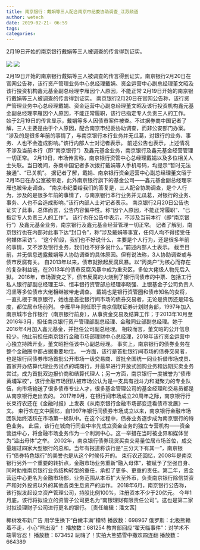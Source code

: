 ```yaml
---
title: 南京银行：戴娟等三人配合南京市纪委协助调查_江苏频道
author: wetech
date: 2019-02-21- 06:59
tags: 
categories: 
---
```

2月19日开始的南京银行戴娟等三人被调查的传言得到证实。
<!-- more -->
                
<img align="center" border="0" src="http://p0.ifengimg.com/a/2019_08/b3b25c2c1a83596_size26_w931_h276.jpg" />
                
<img align="center" border="0" src="http://p2.ifengimg.com/a/2016/0810/204c433878d5cf9size1_w16_h16.png" />
            
2月19日开始的南京银行戴娟等三人被调查的传言得到证实。南京银行2月20日在官网公告称，该行资产管理业务中心总经理戴娟、资金运营中心副总经理董文昭及该行投资机构鑫元基金副总经理李雁因个人原因，不能正常
2月19日开始的南京银行戴娟等三人被调查的传言得到证实。
南京银行2月20日在官网公告称，该行资产管理业务中心总经理戴娟、资金运营中心副总经理董文昭及该行投资机构鑫元基金副总经理李雁因个人原因，不能正常履职，该行已指定专人负责三人的工作。
始于2月19日的传言显示，戴娟等多人因债市案件被查。不过据券商中国记者了解，三人主要是由于个人原因，配合南京市纪委协助调查，而非公安部门办案。
“涉及的是很多年前的事情了，与南京银行本行业务并无瓜葛，对银行的业务、事务、人也不会造成影响。”该行内部人士对记者表示。
前述公告也表示，上述情况不涉及当前本行（即“南京银行”）及鑫元基金业务，南京银行及鑫元基金经营管理一切正常。
2月19日，市场传言称，南京银行资管中心总经理戴娟以及多位相关人士失联。当日晚间，券商中国记者多次拨打戴娟等人手机号码，均提示“暂时无法接通”、“已关机”。
据记者了解，戴娟、南京银行资金运营中心副总经理董文昭于2月15日在办公室被带走，此外南京银行旗下的基金公司——鑫元基金副总经理李雁也被带走调查。
“南京市纪委给我们的答复是，三人配合协助调查，是个人行为，涉及的是很多年前的事情了，与南京银行本行业务并无瓜葛，对银行的业务、事务、人也不会造成影响。”该行内部人士对记者表示。
南京银行2月20日公告也证实了此事，总体而言，公告内容偏中性。称“因个人原因，不能正常履职”、“已指定专人负责三人的工作”。
该行也在公告中表示，不涉及当前本行（即“南京银行”）及鑫元基金业务，南京银行及鑫元基金经营管理一切正常。
记者了解到，南京银行也在内部对此事下达“封口令”，称“涉及戴娟等事宜，任何人均不得接受任何媒体采访”。
“这个阶段，我们也不好说什么，主要是个人行为，还是很多年前的事情，又不涉及银行业务，我们也不好多说什么。”前述内部人士表示。
截至目前，并无信息透露戴娟等人协助调查的具体原因。但有说法称，3人协助调查或与债市反腐有关。
自2013年以来，债市就掀起反腐风暴。以“丙类户”为核心而存在的复杂利益链，在2013年的债市反腐风暴中成为重灾区，多位大佬级人物先后入狱。
2016年，市场骤变之下，债市反腐的火烧到了银行间债市的中票、包括工行私人银行部副总经理王华、恒丰银行资管部总经理李晓强、上银基金子公司负责人冯坚等多位债市大佬相继被带走调查。
戴娟也是银行资管圈和债市知名的女将，一直扎根于南京银行，她也是首批银行间市场的债券交易者，无论是资历还是知名度，都位居市场前列。
李雁早年则任职于南京信联证券计划财务部，1997年加入南京城市合作银行（南京银行前身），从事资金交易及结算工作；于2013年10月至2016年3月，担任南京银行资产管理部副总经理、金融同业部副总经理。她于2016年4月加入鑫元基金，并担任公司副总经理。
相较而言，董文昭的公开信息较少。他此前担任南京银行金融市场部理财中心总经理，2018年该行资金运营中心独立持牌开业，董文昭担任该中心副总经理。
事实上，南京银行的债券业务在整个金融圈中都占据重要地位。
一方面，该行是首批银行间市场的债券交易者，也是银行间债券市场首批公开市场一级交易商、首批全国统一同业拆借市场成员、首家开办结算代理业务试点的城商行，并最早进行开放式回购业务和远期买卖业务尝试，成为首批双边报价商和结算代理人；另一方面，南京银行一度被誉为“债市黄埔军校”，该行金融市场团队被市场公认为是一支具有战斗力和凝聚力的专业队伍，向市场输送了很多债市专业人才，很多基金管理公司的基金经理和交易员都是从南京银行走出去的。
2017年9月，在银行间市场成立20周年之际，南京银行行长束行农还在《金融时报》上发表《从南京银行金融市场部变迁看债市发展》一文。
束行农在文中回忆，自1997年银行间债券市场成立以来，南京银行金融市场团队始终活跃在市场第一梯队中。在这个过程中，债券业务逐步成为南京银行的特色业务。
此后，该行在城商行同业中率先成立资金业务的独立专营机构——资金营运中心，将金融市场业务作为一个利润中心。这一举措在当时被业界和媒体誉为“溢出母体”之举。
2002年，南京银行债券现货买卖交易量位居市场首位，成交量超过四家大型银行的总和。当年有报道称该行是“三分天下有其一”，南京银行“债券特色银行”的美誉也是从这个时候传开的。
束行农还回忆，2008年是南京银行另外一个重要的转折点，金融市场业务重新“融入母体”，被赋予了坚强自身、同时助推南京银行业务结构转型的重任，承担了更多、更重的责任。第二年，资金营运中心更名为金融市场部，业务范围从本币扩大至外币，负责南京银行除信贷资产和对外投资以外的其他各类生息资产的运作。
2018年6月，南京银行公告称，该行拟发起设立资产管理公司，持股比例100%，注册资本不少于20亿元。
今年1月底，该行将拟设立的资管子公司更名为“南银理财有限责任公司”。这也是第二家对拟设理财子公司进行更名的银行。
[责任编辑：潘文茜]
            
椰树发布新广告 用学生换下“白嫩丰满”模特
播放数：698967
俄罗斯：北极熊赖着不走，小心“熊出没” ！
播放数：681254
教育部回应“翟天临事件”：对学术不端零容忍！
播放数：673452
玩嗨了！实拍大熊猫雪中撒欢四连翻
播放数：664389
